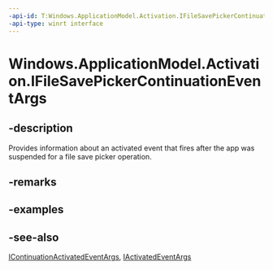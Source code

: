```yaml
---
-api-id: T:Windows.ApplicationModel.Activation.IFileSavePickerContinuationEventArgs
-api-type: winrt interface
---
```


<!-- Interface syntax.
public interface IFileSavePickerContinuationEventArgs : Windows.ApplicationModel.Activation.IActivatedEventArgs, Windows.ApplicationModel.Activation.IContinuationActivatedEventArgs
-->

# Windows.ApplicationModel.Activation.IFileSavePickerContinuationEventArgs

## -description
Provides information about an activated event that fires after the app was suspended for a file save picker operation.

## -remarks

## -examples

## -see-also
[IContinuationActivatedEventArgs](icontinuationactivatedeventargs.md), [IActivatedEventArgs](iactivatedeventargs.md)